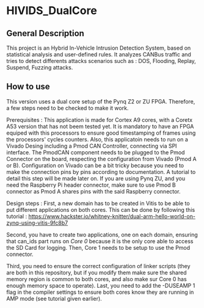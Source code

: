 # HIVIDS_DualCore

## General Description
This project is an Hybrid In-Vehicle Intrusion Detection System, based on statistical analysis and user-defined rules.
It analyzes CANBus traffic and tries to detect differents attacks scenarios such as : DOS, Flooding, Replay, Suspend, Fuzzing attacks.

## How to use
This version uses a dual core setup of the Pynq Z2 or ZU FPGA. Therefore, a few steps need to be checked to make it work.

Prerequisites : This application is made for Cortex A9 cores, with a Coretx A53 version that has not beem tested yet. It is mandatory to have an FPGA equiped with this processors to ensure good timestamping of frames using the processors' cycles counters.
Also, this applicatoin needs to run on a Vivado Desing including a Pmod CAN Controller, connecting via SPI interface. The PmodCAN component needs to be plugged to the Pmod Connector on the board, respecting the configuration from Vivado (Pmod A or B). Configuration on Vivado can be a bit tricky because you need to make the connection pins by pins according to documentation. A tutorial to detail this step will be made later on.
If you are using Pynq ZU, and you need the Raspberry Pi header connector, make sure to use Pmod B connector as Pmod A shares pins with the said Raspberry connector.

Design steps :
First, a new domain has to be created in Vitis to be able to put different applications on both cores. This can be done by following this tutorial :
https://www.hackster.io/whitney-knitter/dual-arm-hello-world-on-zynq-using-vitis-9fc8b7

Second, you have to create two applications, one on each domain, ensuring that can_ids part runs on *Core 0* because it is the only core able to access the SD Card for logging.
Then, Core 1 needs to be setup to use the Pmod connector.

Third, you need to ensure the correct configuration of linker scripts (they are both in this repository, but if you modify them make sure the shared memory region is common to both cores, and also make sur Core 0 has enough memory space to operate).
Last, you need to add the -DUSEAMP 1 flag in the compiler settings to ensure both cores know they are running in AMP mode (see tutorial given earlier).

